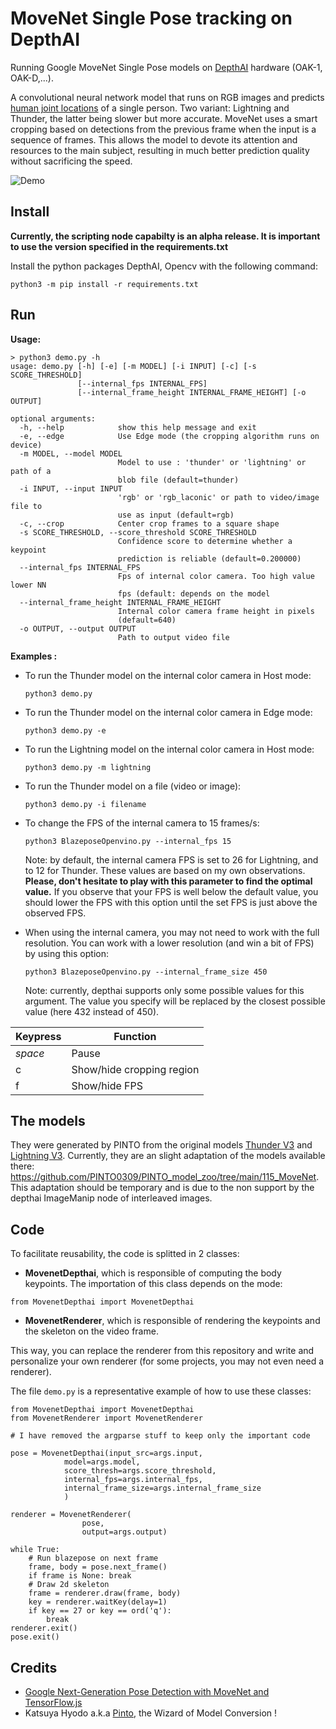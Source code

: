 # MoveNet Single Pose tracking on DepthAI

Running Google MoveNet Single Pose models on [DepthAI](https://docs.luxonis.com/en/latest/) hardware (OAK-1, OAK-D,...).

A convolutional neural network model that runs on RGB images and predicts [human joint
locations](https://github.com/tensorflow/tfjs-models/tree/master/pose-detection#coco-keypoints-used-in-movenet-and-posenet) of a single person. Two variant: Lightning and Thunder, the latter being slower but more accurate.
MoveNet uses a smart cropping based on detections from the previous frame when the input is a sequence of frames. This allows the model to devote its attention and resources to the main subject, resulting in much better prediction quality without sacrificing the speed.

![Demo](img/dance.gif)




## Install

**Currently, the scripting node capabilty is an alpha release. It is important to use the version specified in the requirements.txt**

Install the python packages DepthAI, Opencv with the following command:
```
python3 -m pip install -r requirements.txt
```

## Run

**Usage:**

```
> python3 demo.py -h                                               
usage: demo.py [-h] [-e] [-m MODEL] [-i INPUT] [-c] [-s SCORE_THRESHOLD]
               [--internal_fps INTERNAL_FPS]
               [--internal_frame_height INTERNAL_FRAME_HEIGHT] [-o OUTPUT]

optional arguments:
  -h, --help            show this help message and exit
  -e, --edge            Use Edge mode (the cropping algorithm runs on device)
  -m MODEL, --model MODEL
                        Model to use : 'thunder' or 'lightning' or path of a
                        blob file (default=thunder)
  -i INPUT, --input INPUT
                        'rgb' or 'rgb_laconic' or path to video/image file to
                        use as input (default=rgb)
  -c, --crop            Center crop frames to a square shape
  -s SCORE_THRESHOLD, --score_threshold SCORE_THRESHOLD
                        Confidence score to determine whether a keypoint
                        prediction is reliable (default=0.200000)
  --internal_fps INTERNAL_FPS
                        Fps of internal color camera. Too high value lower NN
                        fps (default: depends on the model
  --internal_frame_height INTERNAL_FRAME_HEIGHT
                        Internal color camera frame height in pixels
                        (default=640)
  -o OUTPUT, --output OUTPUT
                        Path to output video file
```
**Examples :**

- To run the Thunder model on the internal color camera in Host mode:

    ```python3 demo.py```

- To run the Thunder model on the internal color camera in Edge mode:

    ```python3 demo.py -e```

- To run the Lightning model on the internal color camera in Host mode:

    ```python3 demo.py -m lightning```

- To run the Thunder model on a file (video or image):

    ```python3 demo.py -i filename```

- To change the FPS of the internal camera to 15 frames/s: 

    ```python3 BlazeposeOpenvino.py --internal_fps 15```

    Note: by default, the internal camera FPS is set to 26 for Lightning, and to 12 for Thunder. These values are based on my own observations. **Please, don't hesitate to play with this parameter to find the optimal value.** If you observe that your FPS is well below the default value, you should lower the FPS with this option until the set FPS is just above the observed FPS.

- When using the internal camera, you may not need to work with the full resolution. You can work with a lower resolution (and win a bit of FPS) by using this option: 

    ```python3 BlazeposeOpenvino.py --internal_frame_size 450```

    Note: currently, depthai supports only some possible values for this argument. The value you specify will be replaced by the closest possible value (here 432 instead of 450).


|Keypress|Function|
|-|-|
|*space*|Pause
|c|Show/hide cropping region|
|f|Show/hide FPS|



## The models 
They were generated by PINTO from the original models [Thunder V3](https://tfhub.dev/google/movenet/singlepose/thunder/3) and [Lightning V3](https://tfhub.dev/google/movenet/singlepose/lightning/3). Currently, they are an slight adaptation of the models available there: https://github.com/PINTO0309/PINTO_model_zoo/tree/main/115_MoveNet. This adaptation should be temporary and is due to the non support by the depthai ImageManip node of interleaved images.


## Code

To facilitate reusability, the code is splitted in 2 classes:
-  **MovenetDepthai**, which is responsible of computing the body keypoints. The importation of this class depends on the mode:
```
from MovenetDepthai import MovenetDepthai
```


- **MovenetRenderer**, which is responsible of rendering the keypoints and the skeleton on the video frame. 

This way, you can replace the renderer from this repository and write and personalize your own renderer (for some projects, you may not even need a renderer).

The file ```demo.py``` is a representative example of how to use these classes:
```
from MovenetDepthai import MovenetDepthai
from MovenetRenderer import MovenetRenderer

# I have removed the argparse stuff to keep only the important code

pose = MovenetDepthai(input_src=args.input, 
            model=args.model,    
            score_thresh=args.score_threshold,           
            internal_fps=args.internal_fps,
            internal_frame_size=args.internal_frame_size
            )

renderer = MovenetRenderer(
                pose, 
                output=args.output)

while True:
    # Run blazepose on next frame
    frame, body = pose.next_frame()
    if frame is None: break
    # Draw 2d skeleton
    frame = renderer.draw(frame, body)
    key = renderer.waitKey(delay=1)
    if key == 27 or key == ord('q'):
        break
renderer.exit()
pose.exit()
```

## Credits
* [Google Next-Generation Pose Detection with MoveNet and TensorFlow.js](https://blog.tensorflow.org/2021/05/next-generation-pose-detection-with-movenet-and-tensorflowjs.html)
* Katsuya Hyodo a.k.a [Pinto](https://github.com/PINTO0309), the Wizard of Model Conversion !
